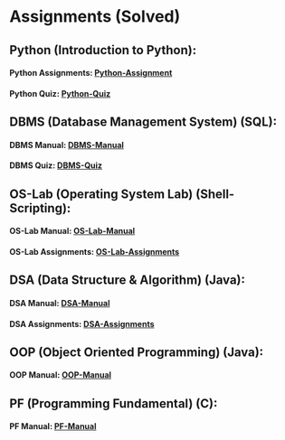 # Assignments (Solved)

## Python (Introduction to Python):

#### Python Assignments: [Python-Assignment](https://github.com/H-R-S/Python-Assignments/blob/main/Assignment_01.md)
#### Python Quiz: [Python-Quiz](https://github.com/H-R-S/Python-Quiz/blob/main/README.md)


## DBMS (Database Management System) (SQL):

#### DBMS Manual: [DBMS-Manual](https://github.com/H-R-S/DBMS-Manual/blob/main/README.md)
#### DBMS Quiz: [DBMS-Quiz](https://github.com/H-R-S/DBMS-Quiz/blob/main/README.md)


## OS-Lab (Operating System Lab) (Shell-Scripting):

#### OS-Lab Manual: [OS-Lab-Manual](https://github.com/H-R-S/OS-Lab-Manual/blob/main/README.md)
#### OS-Lab Assignments: [OS-Lab-Assignments](https://github.com/H-R-S/OS-Lab-Assignments/blob/main/README.md)


## DSA (Data Structure & Algorithm) (Java):

#### DSA Manual: [DSA-Manual](https://github.com/H-R-S/DSA-Java-Manual/blob/main/Readme.md)
#### DSA Assignments: [DSA-Assignments](https://github.com/H-R-S/DSA-Java-Assignments/blob/main/Readme.md)


## OOP (Object Oriented Programming) (Java):

#### OOP Manual: [OOP-Manual](https://github.com/H-R-S/OOP-Java-Assignment/blob/main/Readme.md)


## PF (Programming Fundamental) (C):

#### PF Manual: [PF-Manual](https://github.com/H-R-S/C-Assignments)
